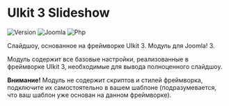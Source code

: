 # UIkit 3 Slideshow

![Version](https://img.shields.io/badge/VERSION-1.2.0-0366d6.svg?style=for-the-badge)
![Joomla](https://img.shields.io/badge/joomla-3.7+-1A3867.svg?style=for-the-badge)
![Php](https://img.shields.io/badge/php-5.6+-8892BF.svg?style=for-the-badge)

Слайдшоу, основанное на фреймворке UIkit 3. Модуль для Joomla! 3.

Модуль содержит все базовые настройки, реализованные в фреймворке UIkit 3, необходимые для вывода полноценного слайдшоу.

**Внимание!** Модуль не содержит скриптов и стилей фреймворка, подключите их самостоятельно в вашем шаблоне (подразумевается, что ваш шаблон уже основан на данном фреймворке).
